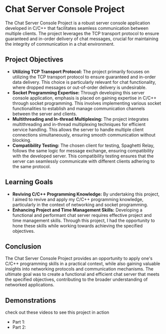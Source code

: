 # Chat Server Console Project

The Chat Server Console Project is a robust server console application developed in C/C++ that facilitates seamless communication between multiple clients. The project leverages the TCP transport protocol to ensure guaranteed and in-order delivery of chat messages, crucial for maintaining the integrity of communication in a chat environment.

## Project Objectives
- **Utilizing TCP Transport Protocol:** The project primarily focuses on utilizing the TCP transport protocol to ensure guaranteed and in-order data delivery. This choice is particularly relevant for chat functionality, where dropped messages or out-of-order delivery is undesirable.
- **Socket Programming Expertise:** Through developing this server console application, emphasis is placed on gaining expertise in C/C++ through socket programming. This involves implementing various socket functionalities to establish and manage communication channels between the server and clients.
- **Multithreading and In-thread Multiplexing:** The project integrates multithreading and in-thread multiplexing techniques for efficient service handling. This allows the server to handle multiple client connections simultaneously, ensuring smooth communication without blocking.
- **Compatibility Testing:** The chosen client for testing, Spaghetti Relay, follows the same logic for message exchange, ensuring compatibility with the developed server. This compatibility testing ensures that the server can seamlessly communicate with different clients adhering to the same protocol.

## Learning Goals
- **Reviving C/C++ Programming Knowledge:** By undertaking this project, I aimed to revive and apply my C/C++ programming knowledge, particularly in the context of networking and socket programming.
- **Enhancing Project and Time Management Skills:** Developing a functional and performant chat server requires effective project and time management skills. Through this project, I had the opportunity to hone these skills while working towards achieving the specified objectives.

## Conclusion
The Chat Server Console Project provides an opportunity to apply one's C/C++ programming skills in a practical context, while also gaining valuable insights into networking protocols and communication mechanisms. The ultimate goal was to create a functional and efficient chat server that meets the specified objectives, contributing to the broader understanding of networked applications.

## Demonstrations
check out these videos to see this project in action
- Part 1:
- Part 2:
